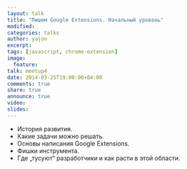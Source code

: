```yaml
---
layout: talk
title: "Пишем Google Extensions. Начальный уровень"
modified:
categories: talks
author: yajon
excerpt:
tags: [javascript, chrome-extension]
image:
  feature:
talk: meetup4
date: 2014-03-25T19:00:00+04:00
comments: true
share: true
announce: true
video: 
slides: 
---
```


* История развития.
* Какие задачи можно решать.
* Основы написания Google Extensions. 
* Фишки инструмента.
* Где &#8222;тусуют&#8220; разработчики и как расти в этой области.